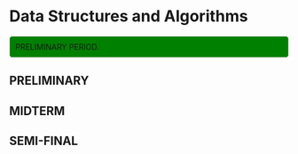 # Data Structures and Algorithms 

<div style="background-color: green; padding: 10px; border-radius: 5px; border: 1px solid #ccc;">
    PRELIMINARY PERIOD.
</div> 

## PRELIMINARY
## MIDTERM
## SEMI-FINAL
